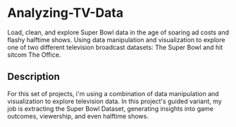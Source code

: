 # Analyzing-TV-Data
Load, clean, and explore Super Bowl data in the age of soaring ad costs and flashy halftime shows. Using data manipulation and visualization to explore one of two different television broadcast datasets: The Super Bowl and hit sitcom The Office.

## Description
For this set of projects, i'm using a combination of data manipulation and visualization to explore television data. In this project's guided variant, my job is extracting the Super Bowl Dataset, generating insights into game outcomes, viewership, and even halftime shows.
